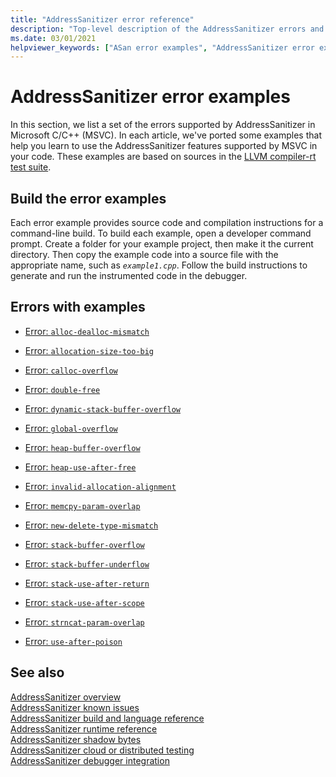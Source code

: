 ```yaml
---
title: "AddressSanitizer error reference"
description: "Top-level description of the AddressSanitizer errors and examples in Microsoft C/C++."
ms.date: 03/01/2021
helpviewer_keywords: ["ASan error examples", "AddressSanitizer error examples", "Address Sanitizer error examples", "Error examples for AddressSanitizer"]
---
```

# AddressSanitizer error examples

In this section, we list a set of the errors supported by AddressSanitizer in Microsoft C/C++ (MSVC). In each article, we've ported some examples that help you learn to use the AddressSanitizer features supported by MSVC in your code. These examples are based on sources in the [LLVM compiler-rt test suite](https://github.com/llvm/llvm-project/tree/main/compiler-rt/test/asan/TestCases).

## Build the error examples

Each error example provides source code and compilation instructions for a command-line build. To build each example, open a developer command prompt. Create a folder for your example project, then make it the current directory. Then copy the example code into a source file with the appropriate name, such as *`example1.cpp`*. Follow the build instructions to generate and run the instrumented code in the debugger.

## Errors with examples

- [Error: `alloc-dealloc-mismatch`](./error-alloc-dealloc-mismatch.md)

- [Error: `allocation-size-too-big`](./error-allocation-size-too-big.md)

- [Error: `calloc-overflow`](./error-calloc-overflow.md)

- [Error: `double-free`](./error-double-free.md)

- [Error: `dynamic-stack-buffer-overflow`](./error-dynamic-stack-buffer-overflow.md)

- [Error: `global-overflow`](./error-global-buffer-overflow.md)

- [Error: `heap-buffer-overflow`](./error-heap-buffer-overflow.md)

- [Error: `heap-use-after-free`](./error-heap-use-after-free.md)

- [Error: `invalid-allocation-alignment`](./error-invalid-allocation-alignment.md)

- [Error: `memcpy-param-overlap`](./error-memcpy-param-overlap.md)

- [Error: `new-delete-type-mismatch`](./error-new-delete-type-mismatch.md)

- [Error: `stack-buffer-overflow`](./error-stack-buffer-overflow.md)

- [Error: `stack-buffer-underflow`](./error-stack-buffer-underflow.md)

- [Error: `stack-use-after-return`](./error-stack-use-after-return.md)

- [Error: `stack-use-after-scope`](./error-stack-use-after-scope.md)

- [Error: `strncat-param-overlap`](./error-strncat-param-overlap.md)

- [Error: `use-after-poison`](./error-use-after-poison.md)

## See also

[AddressSanitizer overview](./asan.md)\
[AddressSanitizer known issues](./asan-known-issues.md)\
[AddressSanitizer build and language reference](./asan-building.md)\
[AddressSanitizer runtime reference](./asan-runtime.md)\
[AddressSanitizer shadow bytes](./asan-shadowbytes.md)\
[AddressSanitizer cloud or distributed testing](./asan-offline-crash-dumps.md)\
[AddressSanitizer debugger integration](./asan-debugger-integration.md)
